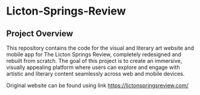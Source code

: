# Licton-Springs-Review
## Project Overview
This repository contains the code for the visual and literary art website and mobile app for The Licton Springs Review, completely redesigned and rebuilt from scratch. The goal of this project is to create an immersive, visually appealing platform where users can explore and engage with artistic and literary content seamlessly across web and mobile devices.

 Original website can be found using link 
 https://lictonspringsreview.com/

